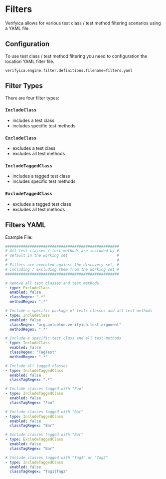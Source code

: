 # Filters

Verifyica allows for various test class / test method filtering scenarios using a YAML file.

## Configuration

To use test class / test method filtering you need to configuration the location YAML filter file.

```properties
verifyica.engine.filter.definitions.filename=filters.yaml
```

## Filter Types

There are four filter types:

### `IncludeClass`

- includes a test class
- includes specific test methods

### `ExcludeClass`

- excludes a test class
- excludes all test methods

### `IncludeTaggedClass`

- includes a tagged test class
- includes specific test methods

### `ExcludeTaggedClass`

- excludes a tagged test class
- excludes all test methods

## Filters YAML

Example File:

```yaml
###################################################
# All test classes / test methods are included by #
# default in the working set                      #
#                                                 #
# Filters are executed against the discovery set, #
# including / excluding them from the working set #
###################################################

# Remove all test classes and test methods
- type: ExcludeClass
  enabled: false
  classRegex: ".*"
  methodRegex: ".*"

# Include a specific package of tests classes and all test methods
- type: IncludeClass
  enabled: false
  classRegex: "org.antublue.verifyica.test.argument"
  methodRegex: ".*"

# Include a specific test class and all test methods
- type: IncludeClass
  enabled: false
  classRegex: "TagTest"
  methodRegex: ".*"

# Include all tagged classes
- type: IncludeTaggedClass
  enabled: false
  classTagRegex: ".*"

# Include classes tagged with "Foo"
- type: IncludeTaggedClass
  enabled: false
  classTagRegex: "Foo"

# Include classes tagged with "Bar"
- type: IncludeTaggedClass
  enabled: false
  classTagRegex: "Bar"

# Exclude classes tagged with "Bar"
- type: ExcludeTaggedClass
  enabled: false
  classTagRegex: "Bar"

# Include classes tagged with "Tag1" or "Tag2"
- type: IncludeTaggedClass
  enabled: false
  classTagRegex: "Tag1|Tag2"
```